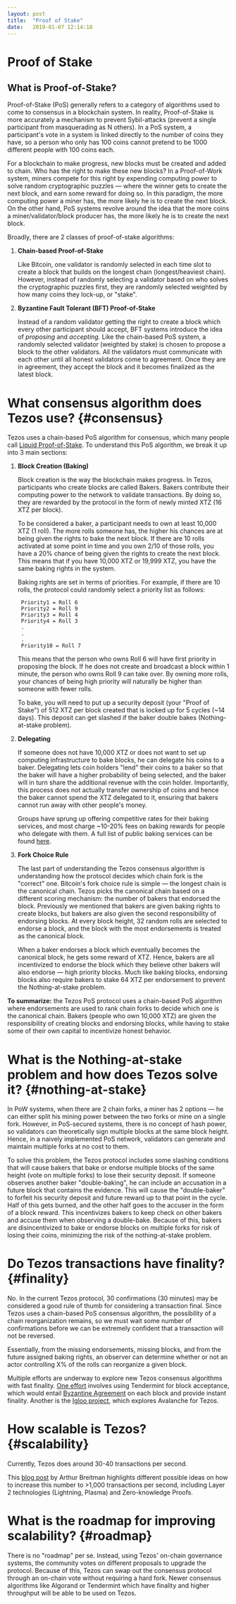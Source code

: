 ```yaml
---
layout: post
title:  "Proof of Stake"
date:   2019-01-07 12:14:18
---
```

# Proof of Stake

## What is Proof-of-Stake?

Proof-of-Stake (PoS) generally refers to a category of algorithms used to come to consensus in a blockchain system. In reality, Proof-of-Stake is more accurately a mechanism to prevent Sybil-attacks (prevent a single participant from masquerading as N others). In a PoS system, a participant's vote in a system is linked directly to the number of coins they have, so a person who only has 100 coins cannot pretend to be 1000 different people with 100 coins each.

For a blockchain to make progress, new blocks must be created and added to chain. Who has the right to make these new blocks? In a Proof-of-Work system, miners compete for this right by expending computing power to solve random cryptographic puzzles — where the winner gets to create the next block, and earn some reward for doing so. In this paradigm, the more computing power a miner has, the more likely he is to create the next block. On the other hand, PoS systems revolve around the idea that the more coins a miner/validator/block producer has, the more likely he is to create the next block. 

Broadly, there are 2 classes of proof-of-stake algorithms:

1. **Chain-based Proof-of-Stake**

    Like Bitcoin, one validator is randomly selected in each time slot to create a block that builds on the longest chain (longest/heaviest chain). However, instead of randomly selecting a validator based on who solves the cryptographic puzzles first, they are randomly selected weighted by how many coins they lock-up, or "stake".

2. **Byzantine Fault Tolerant (BFT) Proof-of-Stake**

    Instead of a random validator getting the right to create a block which every other participant should accept, BFT systems introduce the idea of *proposing* and *accepting.* Like the chain-based PoS system, a randomly selected validator (weighted by stake) is chosen to propose a block to the other validators. All the validators must communicate with each other until all honest validators come to agreement. Once they are in agreement, they accept the block and it becomes finalized as the latest block. 

# What consensus algorithm does Tezos use? {#consensus}

Tezos uses a chain-based PoS algorithm for consensus, which many people call [Liquid Proof-of-Stake](https://medium.com/tezos/liquid-proof-of-stake-aec2f7ef1da7). To understand this PoS algorithm, we break it up into 3 main sections:

1. **Block Creation (Baking)**

    Block creation is the way the blockchain makes progress. In Tezos, participants who create blocks are called Bakers. Bakers contribute their computing power to the network to validate transactions. By doing so, they are rewarded by the protocol in the form of newly minted XTZ (16 XTZ per block). 

    To be considered a baker, a participant needs to own at least 10,000 XTZ (1 roll). The more rolls someone has, the higher his chances are at being given the rights to bake the next block. If there are 10 rolls activated at some point in time and you own 2/10 of those rolls, you have a 20% chance of being given the rights to create the next block. This means that if you have 10,000 XTZ or 19,999 XTZ, you have the same baking rights in the system.  

    Baking rights are set in terms of priorities. For example, if there are 10 rolls, the protocol could randomly select a priority list as follows:

        Priority1 = Roll 6 
        Priority2 = Roll 9
        Priority3 = Roll 4
        Priority4 = Roll 3
        .
        .
        .
        Priority10 = Roll 7  

    This means that the person who owns Roll 6 will have first priority in proposing the block.     If he does not create and broadcast a block within 1 minute, the person who owns Roll 9 can take over. By owning more rolls, your chances of being high priority will naturally be higher than someone with fewer rolls. 

    To bake, you will need to put up a security deposit (your "Proof of Stake") of 512 XTZ per block created that is locked up for 5 cycles (~14 days). This deposit can get slashed if the baker double bakes (Nothing-at-stake problem). 

2. **Delegating**

    If someone does not have 10,000 XTZ or does not want to set up computing infrastructure to bake blocks, he can delegate his coins to a baker. Delegating lets coin holders "lend" their coins to a baker so that the baker will have a higher probability of being selected, and the baker will in turn share the additional revenue with the coin holder. Importantly, this process does not actually transfer ownership of coins and hence the baker cannot spend the XTZ delegated to it, ensuring that bakers cannot run away with other people's money. 

    Groups have sprung up offering competitive rates for their baking services, and most charge ~10-20% fees on baking rewards for people who delegate with them. A full list of public baking services can be found [here](https://mytezosbaker.com/).

3. **Fork Choice Rule**

    The last part of understanding the Tezos consensus algorithm is understanding how the protocol decides which chain fork is the "correct" one. Bitcoin's fork choice rule is simple — the longest chain is the canonical chain. Tezos picks the canonical chain based on a different scoring mechanism: the number of bakers that endorsed the block. Previously we mentioned that bakers are given baking rights to create blocks, but bakers are also given the second responsibility of endorsing blocks. At every block height, 32 random rolls are selected to endorse a block, and the block with the most endorsements is treated as the canonical block. 

    When a baker endorses a block which eventually becomes the canonical block, he gets some reward of XTZ. Hence, bakers are all incentivized to endorse the block which they believe other bakers will also endorse — high priority blocks. Much like baking blocks, endorsing blocks also require bakers to stake 64 XTZ per endorsement to prevent the Nothing-at-stake problem.  

**To summarize:** the Tezos PoS protocol uses a chain-based PoS algorithm where endorsements are used to rank chain forks to decide which one is the canonical chain. Bakers (people who own 10,000 XTZ) are given the responsibility of creating blocks and endorsing blocks, while having to stake some of their own capital to incentivize honest behavior.  

# What is the Nothing-at-stake problem and how does Tezos solve it? {#nothing-at-stake}

In PoW systems, when there are 2 chain forks, a miner has 2 options — he can either split his mining power between the two forks or mine on a single fork. However, in PoS-secured systems, there is no concept of hash power, so validators can theoretically sign multiple blocks at the same block height. Hence, in a naively implemented PoS network, validators can generate and maintain multiple forks at no cost to them.

To solve this problem, the Tezos protocol includes some slashing conditions that will cause bakers that bake or endorse multiple blocks of the same height (vote on multiple forks) to lose their security deposit. If someone observes another baker "double-baking", he can include an accusation in a future block that contains the evidence. This will cause the "double-baker" to forfeit his security deposit and future reward up to that point in the cycle. Half of this gets burned, and the other half goes to the accuser in the form of a block reward. This incentivizes bakers to keep check on other bakers and accuse them when observing a double-bake. Because of this, bakers are disincentivized to bake or endorse blocks on multiple forks for risk of losing their coins, minimizing the risk of the nothing-at-stake problem.

# Do Tezos transactions have finality? {#finality}

No. In the current Tezos protocol, 30 confirmations (30 minutes) may be considered a good rule of thumb for considering a transaction final. Since Tezos uses a chain-based PoS consensus algorithm, the possibility of a chain reorganization remains, so we must wait some number of confirmations before we can be extremely confident that a transaction will not be reversed.

Essentially, from the missing endorsements, missing blocks, and from the future assigned baking rights, an observer can determine whether or not an actor controlling X% of the rolls can reorganize a given block.

Multiple efforts are underway to explore new Tezos consensus algorithms with fast finality. [One effort](https://medium.com/tezos/a-few-directions-to-improve-tezos-15359c79ec0f) involves using Tendermint for block acceptance, which would entail [Byzantine Agreement](https://en.wikipedia.org/wiki/Byzantine_fault_tolerance) on each block and provide instant finality. Another is the [Igloo project](https://bitsonline.com/igloo-edward-tate-avalanche-tezos/), which explores Avalanche for Tezos.

# How scalable is Tezos? {#scalability}

Currently, Tezos does around 30-40 transactions per second. 

This [blog post](https://hackernoon.com/scaling-tezo-8de241dd91bd) by Arthur Breitman highlights different possible ideas on how to increase this number to >1,000 transactions per second, including Layer 2 technologies (Lightning, Plasma) and Zero-knowledge Proofs.  

# What is the roadmap for improving scalability? {#roadmap}

There is no "roadmap" per se. Instead, using Tezos' on-chain governance systems, the community votes on different proposals to upgrade the protocol. Because of this, Tezos can swap out the consensus protocol through an on-chain vote without requiring a hard fork. Newer consensus algorithms like Algorand or Tendermint which have finality and higher throughput will be able to be used on Tezos.